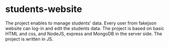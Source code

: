 # students-website
The project enables to manage students' data. 
Every user from fakejson website can log-in and edit the students data.
The project is based on basic HTML and css, and NodeJS, express and MongoDB in the server side.
The project is written in JS.
